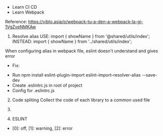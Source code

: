 - Learn CI CD
- Learn Webpack

Reference: https://viblo.asia/p/webpack-tu-a-den-a-webpack-la-gi-1VgZveNMKAw

1. Resolve alias
USE: import { showName } from '@shared/utils/index'; 
INSTEAD: import { showName } from '../shared/utils/index';

When configuring alias in webpack file, eslint doesn't understand and gives error
- Fix:
+ Run npm install eslint-plugin-import eslint-import-resolver-alias --save-dev
+ Create .eslintrc.js in root of project
+ Config for .eslintrc.js

2. Code spliting
Collect the code of each library to a common used file

3.


4. ESLINT
- [0]: off, [1]: warning, [2]: error


